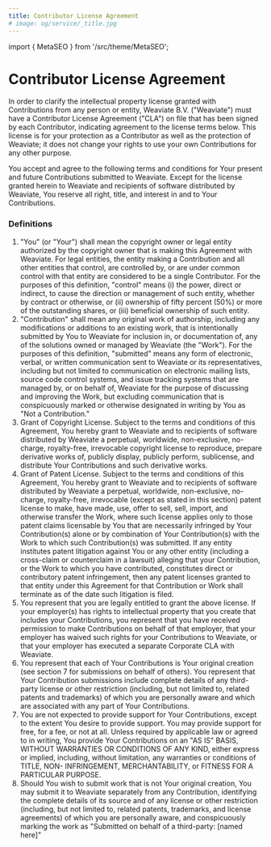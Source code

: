```yaml
---
title: Contributor License Agreement
# image: og/service/_title.jpg
---
```

import { MetaSEO } from '/src/theme/MetaSEO';

<MetaSEO img="og/service/_title.jpg" />

# Contributor License Agreement

In order to clarify the intellectual property license granted with Contributions from any person or entity,
Weaviate B.V. ("Weaviate") must have a Contributor License Agreement ("CLA") on file that has been signed by each
Contributor, indicating agreement to the license terms below. This license is for your protection as a Contributor as
well as the protection of Weaviate; it does not change your rights to use your own Contributions for any other purpose.

You accept and agree to the following terms and conditions for Your present and future Contributions submitted to Weaviate.
Except for the license granted herein to Weaviate and recipients of software distributed by Weaviate, You reserve all right,
title, and interest in and to Your Contributions.

### Definitions

1. "You" (or "Your") shall mean the copyright owner or legal entity authorized by the copyright owner that is making
this Agreement with Weaviate. For legal entities, the entity making a Contribution and all other entities that control, are
controlled by, or are under common control with that entity are considered to be a single Contributor. For the purposes
of this definition, "control" means (i) the power, direct or indirect, to cause the direction or management of such
entity, whether by contract or otherwise, or (ii) ownership of fifty percent (50%) or more of the outstanding shares, or
(iii) beneficial ownership of such entity.
2. "Contribution" shall mean any original work of authorship, including any modifications or additions to an existing
work, that is intentionally submitted by You to Weaviate for inclusion in, or documentation of, any of the solutions owned or
managed by Weaviate (the "Work"). For the purposes of this definition, "submitted" means any form of electronic, verbal, or
written communication sent to Weaviate or its representatives, including but not limited to communication on electronic
mailing lists, source code control systems, and issue tracking systems that are managed by, or on behalf of, Weaviate for
the purpose of discussing and improving the Work, but excluding communication that is conspicuously marked or otherwise
designated in writing by You as "Not a Contribution."
3. Grant of Copyright License. Subject to the terms and conditions of this Agreement, You hereby grant to Weaviate and to
recipients of software distributed by Weaviate a perpetual, worldwide, non-exclusive, no-charge, royalty-free, irrevocable
copyright license to reproduce, prepare derivative works of, publicly display, publicly perform, sublicense, and
distribute Your Contributions and such derivative works.
4. Grant of Patent License. Subject to the terms and conditions of this Agreement, You hereby grant to Weaviate and to
recipients of software distributed by Weaviate a perpetual, worldwide, non-exclusive, no-charge, royalty-free, irrevocable
(except as stated in this section) patent license to make, have made, use, offer to sell, sell, import, and otherwise
transfer the Work, where such license applies only to those patent claims licensable by You that are necessarily
infringed by Your Contribution(s) alone or by combination of Your Contribution(s) with the Work to which such
Contribution(s) was submitted. If any entity institutes patent litigation against You or any other entity (including a
cross-claim or counterclaim in a lawsuit) alleging that your Contribution, or the Work to which you have contributed,
constitutes direct or contributory patent infringement, then any patent licenses granted to that entity under this
Agreement for that Contribution or Work shall terminate as of the date such litigation is filed.
5. You represent that you are legally entitled to grant the above license. If your employer(s) has rights to
intellectual property that you create that includes your Contributions, you represent that you have received permission
to make Contributions on behalf of that employer, that your employer has waived such rights for your Contributions to
Weaviate, or that your employer has executed a separate Corporate CLA with Weaviate.
6. You represent that each of Your Contributions is Your original creation (see section 7 for submissions on behalf of
others). You represent that Your Contribution submissions include complete details of any third-party license or other
restriction (including, but not limited to, related patents and trademarks) of which you are personally aware and which
are associated with any part of Your Contributions.
7. You are not expected to provide support for Your Contributions, except to the extent You desire to provide support.
You may provide support for free, for a fee, or not at all. Unless required by applicable law or agreed to in writing,
You provide Your Contributions on an "AS IS" BASIS, WITHOUT WARRANTIES OR CONDITIONS OF ANY KIND, either express or
implied, including, without limitation, any warranties or conditions of TITLE, NON- INFRINGEMENT, MERCHANTABILITY, or
FITNESS FOR A PARTICULAR PURPOSE.
8. Should You wish to submit work that is not Your original creation, You may submit it to Weaviate separately from any
Contribution, identifying the complete details of its source and of any license or other restriction (including, but not
limited to, related patents, trademarks, and license agreements) of which you are personally aware, and conspicuously
marking the work as "Submitted on behalf of a third-party: [named here]"